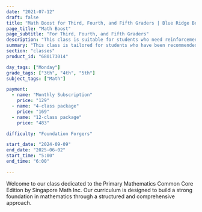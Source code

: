 ```yaml
---
date: "2021-07-12"
draft: false
title: "Math Boost for Third, Fourth, and Fifth Graders | Blue Ridge Boost"
page_title: "Math Boost"
page_subtitle: "For Third, Fourth, and Fifth Graders"
description: "This class is suitable for students who need reinforcement of classroom concepts though extra practice with typical grade-level problems."
summary: "This class is tailored for students who have been recommended for additional support and are facing challenges in their regular classroom. It offers reinforcement of key concepts through extra practice with typical grade-level problems, ensuring that students can grasp and master the material at their own pace. Additionally, students will have the opportunity to work on materials recommended by their classroom teacher and tackle problems suggested by Blue Ridge Boost instructors, providing a tailored and comprehensive approach to meet their individual learning needs."
section: "classes"
product_id: "680173014"

day_tags: ["Monday"]
grade_tags: ["3th", "4th", "5th"]
subject_tags: ["Math"]

payment:
  - name: "Monthly Subscription"
    price: "129"
  - name: "4-class package"
    price: "169"
  - name: "12-class package"
    price: "483"

difficulty: "Foundation Forgers"

start_date: "2024-09-09"
end_date: "2025-06-02"
start_time: "5:00"
end_time: "6:00"

---
```


<p>Welcome to our class dedicated to the Primary Mathematics Common Core Edition by Singapore Math Inc. Our curriculum is designed to build a strong foundation in mathematics through a structured and comprehensive approach.</p>